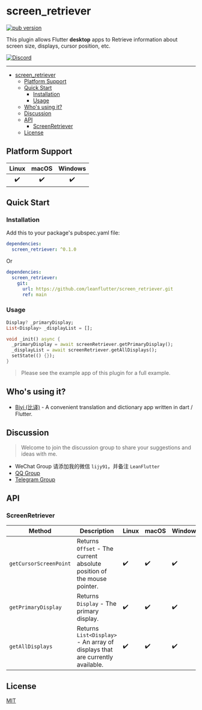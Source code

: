 # screen_retriever

[![pub version][pub-image]][pub-url]

[pub-image]: https://img.shields.io/pub/v/screen_retriever.svg
[pub-url]: https://pub.dev/packages/screen_retriever

This plugin allows Flutter **desktop** apps to Retrieve information about screen size, displays, cursor position, etc.

[![Discord](https://img.shields.io/badge/discord-%237289DA.svg?style=for-the-badge&logo=discord&logoColor=white)](https://discord.gg/zPa6EZ2jqb)

---

<!-- START doctoc generated TOC please keep comment here to allow auto update -->
<!-- DON'T EDIT THIS SECTION, INSTEAD RE-RUN doctoc TO UPDATE -->

- [screen_retriever](#screen_retriever)
  - [Platform Support](#platform-support)
  - [Quick Start](#quick-start)
    - [Installation](#installation)
    - [Usage](#usage)
  - [Who's using it?](#whos-using-it)
  - [Discussion](#discussion)
  - [API](#api)
    - [ScreenRetriever](#screenretriever)
  - [License](#license)

<!-- END doctoc generated TOC please keep comment here to allow auto update -->

## Platform Support

| Linux | macOS | Windows |
| :---: | :---: | :-----: |
|   ✔️   |   ✔️   |    ✔️    |

## Quick Start

### Installation

Add this to your package's pubspec.yaml file:

```yaml
dependencies:
  screen_retriever: ^0.1.0
```

Or

```yaml
dependencies:
  screen_retriever:
    git:
      url: https://github.com/leanflutter/screen_retriever.git
      ref: main
```

### Usage

```dart
Display? _primaryDisplay;
List<Display> _displayList = [];

void _init() async {
  _primaryDisplay = await screenRetriever.getPrimaryDisplay();
  _displayList = await screenRetriever.getAllDisplays();
  setState(() {});
}
```

> Please see the example app of this plugin for a full example.

## Who's using it?

- [Biyi (比译)](https://biyidev.com/) - A convenient translation and dictionary app written in dart / Flutter.

## Discussion

> Welcome to join the discussion group to share your suggestions and ideas with me.

- WeChat Group 请添加我的微信 `lijy91`，并备注 `LeanFlutter`
- [QQ Group](https://jq.qq.com/?_wv=1027&k=e3kwRnnw)
- [Telegram Group](https://t.me/leanflutter)

## API

### ScreenRetriever

| Method                 | Description                                                                  | Linux | macOS | Windows |
| ---------------------- | ---------------------------------------------------------------------------- | ----- | ----- | ------- |
| `getCursorScreenPoint` | Returns `Offset` - The current absolute position of the mouse pointer.       | ✔️     | ✔️     | ✔️       |
| `getPrimaryDisplay`    | Returns `Display` - The primary display.                                     | ✔️     | ✔️     | ✔️       |
| `getAllDisplays`       | Returns `List<Display>` - An array of displays that are currently available. | ✔️     | ✔️     | ✔️       |

## License

[MIT](./LICENSE)
